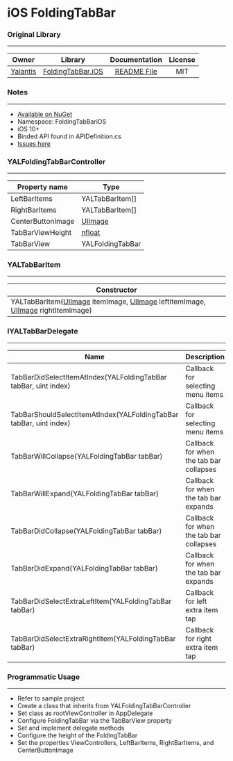 # iOS FoldingTabBar
### Original Library
***
| Owner | Library | Documentation | License |
| :-: | :-: | :-: | :-: |
| [Yalantis](https://github.com/Yalantis) | [FoldingTabBar.iOS](https://github.com/Yalantis/FoldingTabBar.iOS) | [README File](https://github.com/Yalantis/FoldingTabBar.iOS/blob/master/README.md) | MIT |

### Notes
***
* [Available on NuGet](https://www.nuget.org/packages/FoldingTabBar.iOS/)
* Namespace: FoldingTabBariOS
* iOS 10+
* Binded API found in APIDefinition.cs
* [Issues here](https://github.com/Yalantis/FoldingTabBar.iOS/issues)

### YALFoldingTabBarController
***
| Property name | Type |
| - | - |
| LeftBarItems | YALTabBarItem[] |
| RightBarItems | YALTabBarItem[] |
| CenterButtonImage | [UIImage](https://docs.microsoft.com/en-us/dotnet/api/uikit.uiimage?view=xamarin-ios-sdk-12) |
| TabBarViewHeight | [nfloat](https://docs.microsoft.com/en-us/dotnet/api/system.nfloat?view=xamarin-ios-sdk-12) |
| TabBarView | YALFoldingTabBar |

### YALTabBarItem
***
| Constructor |
| - |
| YALTabBarItem([UIImage](https://docs.microsoft.com/en-us/dotnet/api/uikit.uiimage?view=xamarin-ios-sdk-12) itemImage, [UIImage](https://docs.microsoft.com/en-us/dotnet/api/uikit.uiimage?view=xamarin-ios-sdk-12) leftItemImage, [UIImage](https://docs.microsoft.com/en-us/dotnet/api/uikit.uiimage?view=xamarin-ios-sdk-12) rightItemImage) |

### IYALTabBarDelegate
***
| Name | Description | Type |
| - | - | - |
| TabBarDidSelectItemAtIndex(YALFoldingTabBar tabBar, uint index) | Callback for selecting menu items | void |
| TabBarShouldSelectItemAtIndex(YALFoldingTabBar tabBar, uint index) | Callback for selecting menu items | void |
| TabBarWillCollapse(YALFoldingTabBar tabBar) | Callback for when the tab bar collapses | void |
| TabBarWillExpand(YALFoldingTabBar tabBar) | Callback for when the tab bar expands | void |
| TabBarDidCollapse(YALFoldingTabBar tabBar) | Callback for when the tab bar collapses | void |
| TabBarDidExpand(YALFoldingTabBar tabBar) | Callback for when the tab bar expands | void |
| TabBarDidSelectExtraLeftItem(YALFoldingTabBar tabBar) | Callback for left extra item tap | void |
| TabBarDidSelectExtraRightItem(YALFoldingTabBar tabBar) | Callback for right extra item tap | void |

### Programmatic Usage
***
* Refer to sample project
* Create a class that inherits from YALFoldingTabBarController
* Set class as rootViewController in AppDelegate
* Configure FoldingTabBar via the TabBarView property
* Set and implement delegate methods
* Configure the height of the FoldingTabBar
* Set the properties ViewControllers, LeftBarItems, RightBarItems, and CenterButtonImage